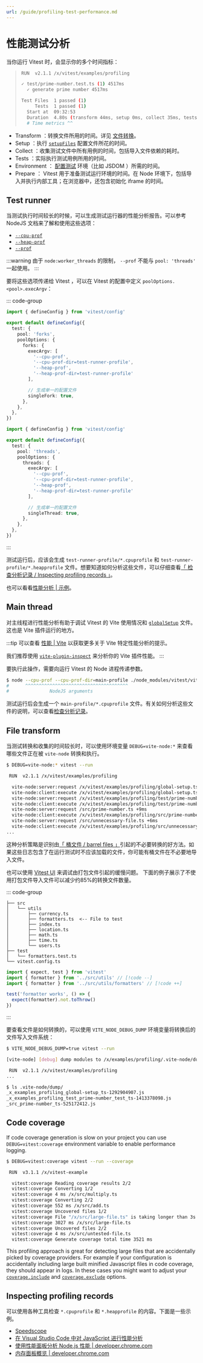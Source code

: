 ```yaml
---
url: /guide/profiling-test-performance.md
---
```

# 性能测试分析

当你运行 Vitest 时，会显示你的多个时间指标：

> ```bash
> RUN  v2.1.1 /x/vitest/examples/profiling
>
> ✓ test/prime-number.test.ts (1) 4517ms
>   ✓ generate prime number 4517ms
>
> Test Files  1 passed (1)
>      Tests  1 passed (1)
>   Start at  09:32:53
>   Duration  4.80s (transform 44ms, setup 0ms, collect 35ms, tests 4.52s, environment 0ms, prepare 81ms)
>   # Time metrics ^^
> ```

* Transform ：转换文件所用的时间。详见 [文件转换](#file-transform)。
* Setup ：执行 [`setupFiles`](/config/#setupfiles) 配置文件所花的时间。
* Collect ：收集测试文件中所有用例的时间，包括导入文件依赖的耗时。
* Tests ：实际执行测试用例所用的时间。
* Environment ： [配置测试](/config/#environment) 环境（比如 JSDOM ）所需的时间。
* Prepare ： Vitest 用于准备测试运行环境的时间。在 Node 环境下，包括导入并执行内部工具；在浏览器中，还包含初始化 iframe 的时间。

## Test runner

当测试执行时间较长的时候，可以生成测试运行器的性能分析报告。可以参考 NodeJS 文档来了解和使用这些选项：

* [`--cpu-prof`](https://nodejs.org/api/cli.html#--cpu-prof)
* [`--heap-prof`](https://nodejs.org/api/cli.html#--heap-prof)
* [`--prof`](https://nodejs.org/api/cli.html#--prof)

:::warning
由于 `node:worker_threads` 的限制， `--prof` 不能与 `pool: 'threads'` 一起使用。
:::

要将这些选项传递给 Vitest ，可以在 Vitest 的配置中定义 `poolOptions.<pool>.execArgv`：

::: code-group

```ts [Forks]
import { defineConfig } from 'vitest/config'

export default defineConfig({
  test: {
    pool: 'forks',
    poolOptions: {
      forks: {
        execArgv: [
          '--cpu-prof',
          '--cpu-prof-dir=test-runner-profile',
          '--heap-prof',
          '--heap-prof-dir=test-runner-profile'
        ],

        // 生成单一的配置文件
        singleFork: true,
      },
    },
  },
})
```

```ts [Threads]
import { defineConfig } from 'vitest/config'

export default defineConfig({
  test: {
    pool: 'threads',
    poolOptions: {
      threads: {
        execArgv: [
          '--cpu-prof',
          '--cpu-prof-dir=test-runner-profile',
          '--heap-prof',
          '--heap-prof-dir=test-runner-profile'
        ],

        // 生成单一的配置文件
        singleThread: true,
      },
    },
  },
})
```

:::

测试运行后，应该会生成 `test-runner-profile/*.cpuprofile` 和 `test-runner-profile/*.heapprofile` 文件。想要知道如何分析这些文件，可以仔细查看[「 检查分析记录 / Inspecting profiling records 」](#inspecting-profiling-records)。

也可以看看[性能分析 | 示例](https://github.com/vitest-dev/vitest/tree/main/examples/profiling)。

## Main thread

对主线程进行性能分析有助于调试 Vitest 的 Vite 使用情况和 [`globalSetup`](/config/#globalsetup) 文件。
这也是 Vite 插件运行的地方。

:::tip
可以查看 [性能 | Vite](https://cn.vitejs.dev/guide/performance) 以获取更多关于 Vite 特定性能分析的提示。

我们推荐使用 [`vite-plugin-inspect`](https://github.com/antfu-collective/vite-plugin-inspect) 来分析你的 Vite 插件性能。
:::

要执行此操作，需要向运行 Vitest 的 Node 进程传递参数。

```bash
$ node --cpu-prof --cpu-prof-dir=main-profile ./node_modules/vitest/vitest.mjs --run
#      ^^^^^^^^^^^^^^^^^^^^^^^^^^^^^^^^^^^^^^                                  ^^^^^
#               NodeJS arguments                                           Vitest arguments
```

测试运行后会生成一个 `main-profile/*.cpuprofile` 文件。有关如何分析这些文件的说明，可以查看[检查分析记录](#inspecting-profiling-records)。

## File transform

当测试转换和收集的时间较长时，可以使用环境变量 `DEBUG=vite-node:*` 来查看哪些文件正在被 `vite-node` 转换和执行。

```bash
$ DEBUG=vite-node:* vitest --run

 RUN  v2.1.1 /x/vitest/examples/profiling

  vite-node:server:request /x/vitest/examples/profiling/global-setup.ts +0ms
  vite-node:client:execute /x/vitest/examples/profiling/global-setup.ts +0ms
  vite-node:server:request /x/vitest/examples/profiling/test/prime-number.test.ts +45ms
  vite-node:client:execute /x/vitest/examples/profiling/test/prime-number.test.ts +26ms
  vite-node:server:request /src/prime-number.ts +9ms
  vite-node:client:execute /x/vitest/examples/profiling/src/prime-number.ts +9ms
  vite-node:server:request /src/unnecessary-file.ts +6ms
  vite-node:client:execute /x/vitest/examples/profiling/src/unnecessary-file.ts +4ms
...
```

这种分析策略是识别由[「 桶文件 / barrel files 」](https://cn.vitejs.dev/guide/performance#avoid-barrel-files)引起的不必要转换的好方法。如果这些日志包含了在运行测试时不应该加载的文件，你可能有桶文件在不必要地导入文件。

也可以使用 [Vitest UI](/guide/ui) 来调试由打包文件引起的缓慢问题。
下面的例子展示了不使用打包文件导入文件可以减少约85%的转换文件数量。

::: code-group

```[File tree]
├── src
│   └── utils
│       ├── currency.ts
│       ├── formatters.ts  <-- File to test
│       ├── index.ts
│       ├── location.ts
│       ├── math.ts
│       ├── time.ts
│       └── users.ts
├── test
│   └── formatters.test.ts
└── vitest.config.ts
```

```ts [example.test.ts]
import { expect, test } from 'vitest'
import { formatter } from '../src/utils' // [!code --]
import { formatter } from '../src/utils/formatters' // [!code ++]

test('formatter works', () => {
  expect(formatter).not.toThrow()
})
```

:::

要查看文件是如何转换的，可以使用 `VITE_NODE_DEBUG_DUMP` 环境变量将转换后的文件写入文件系统：

```bash
$ VITE_NODE_DEBUG_DUMP=true vitest --run

[vite-node] [debug] dump modules to /x/examples/profiling/.vite-node/dump

 RUN  v2.1.1 /x/vitest/examples/profiling
...

$ ls .vite-node/dump/
_x_examples_profiling_global-setup_ts-1292904907.js
_x_examples_profiling_test_prime-number_test_ts-1413378098.js
_src_prime-number_ts-525172412.js
```

## Code coverage

If code coverage generation is slow on your project you can use `DEBUG=vitest:coverage` environment variable to enable performance logging.

```bash
$ DEBUG=vitest:coverage vitest --run --coverage

 RUN  v3.1.1 /x/vitest-example

  vitest:coverage Reading coverage results 2/2
  vitest:coverage Converting 1/2
  vitest:coverage 4 ms /x/src/multiply.ts
  vitest:coverage Converting 2/2
  vitest:coverage 552 ms /x/src/add.ts
  vitest:coverage Uncovered files 1/2
  vitest:coverage File "/x/src/large-file.ts" is taking longer than 3s # [!code error]
  vitest:coverage 3027 ms /x/src/large-file.ts
  vitest:coverage Uncovered files 2/2
  vitest:coverage 4 ms /x/src/untested-file.ts
  vitest:coverage Generate coverage total time 3521 ms
```

This profiling approach is great for detecting large files that are accidentally picked by coverage providers.
For example if your configuration is accidentally including large built minified Javascript files in code coverage, they should appear in logs.
In these cases you might want to adjust your [`coverage.include`](/config/#coverage-include) and [`coverage.exclude`](/config/#coverage-exclude) options.

## Inspecting profiling records

可以使用各种工具检查 `*.cpuprofile` 和 `*.heapprofile` 的内容。下面是一些示例。

* [Speedscope](https://www.speedscope.app/)
* [在 Visual Studio Code 中对 JavaScript 进行性能分析](https://code.visualstudio.com/docs/nodejs/profiling#_analyzing-a-profile)
* [使用性能面板分析 Node.js 性能 | developer.chrome.com](https://developer.chrome.com/docs/devtools/performance/nodejs#analyze)
* [内存面板概览 | developer.chrome.com](https://developer.chrome.com/docs/devtools/memory-problems/heap-snapshots#view_snapshots)
